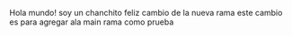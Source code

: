 Hola mundo! soy un chanchito feliz 
cambio de la nueva rama
este cambio es para agregar ala main rama como prueba